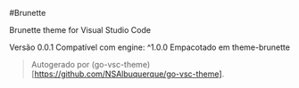 #Brunette

Brunette theme for Visual Studio Code

Versão 0.0.1
Compatível com engine: ^1.0.0
Empacotado em theme-brunette

> Autogerado por (go-vsc-theme)[https://github.com/NSAlbuquerque/go-vsc-theme].